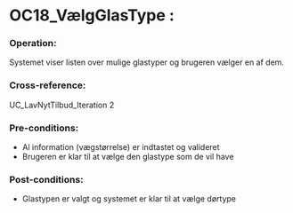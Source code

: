 # OC18_VælgGlasType :

### Operation:
Systemet viser listen over mulige glastyper og brugeren vælger en af dem.

### Cross-reference:
UC_LavNytTilbud_Iteration 2

### Pre-conditions:
- Al information (vægstørrelse) er indtastet og valideret
- Brugeren er klar til at vælge den glastype som de vil have

### Post-conditions:
- Glastypen er valgt og systemet er klar til at vælge dørtype


